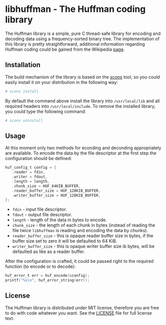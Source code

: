 # libhuffman - The Huffman coding library

The Huffman library is a simple, pure C thread-safe library for encoding and decoding data using a frequency-sorted binary tree.
The implementation of this library is pretty straightforward, additional information regarding Huffman coding could be gained from the Wikipedia [page](https://en.wikipedia.org/wiki/Huffman_coding).

## Installation

The build mechanism of the library is based on the [scons](http://scons.org/) tool, so you could easily install it on your distribution in the following way:
```bash
# scons install
```

By default the command above install the library into ```/usr/local/lib``` and all required headers into ```/usr/local/include```.
To remove the installed library, you could type the following command:
```bash
# scons uninstall
```

## Usage

At this moment only two methods for econding and deconding appropriately are available.
To encode the data by the file descriptor at the first step the configuration should be defined:
```c
huf_config_t config = {
   .reader = fdin,
   .writer = fdout,
   .length = length,
   .chunk_size = HUF_64KIB_BUFFER,
   .reader_buffer_size = HUF_128KIB_BUFFER,
   .writer_buffer_size = HUF_128KIB_BUFFER,
};
```

- ```fdin``` - input file descriptor.
- ```fdout``` - output file descriptor.
- ```length``` - length of the data in bytes to encode.
- ```chunk_size``` - the length of each chunk in bytes (instead of reading the file twice ```libhuffman``` is reading and encoding the data by chunks).
- ```reader_buffer_size``` - this is opaque reader buffer size in bytes, if the buffer size set to zero it will be defaulted to 64 KiB.
- ```writer_buffer_size``` - this is opaque writer buffer size ib bytes, will be defaulted as like as a reader buffer.

After the configuration is crafted, it could be passed right to the required function (to encode or to decode):
```c
huf_error_t err = huf_encode(&config);
printf("%s\n", huf_error_string(err));
```

## License

The Huffman library is distributed under MIT license, therefore you are free to do with code whatever you want. See the [LICENSE](LICENSE) file for full license text.
